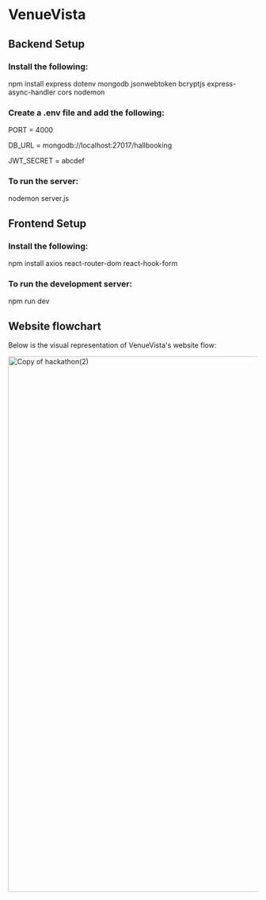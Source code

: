 # VenueVista
## Backend Setup
### Install the following:
npm install express dotenv mongodb jsonwebtoken bcryptjs express-async-handler cors nodemon

### Create a .env file and add the following:
PORT = 4000

DB_URL = mongodb://localhost:27017/hallbooking

JWT_SECRET = abcdef

### To run the server:
nodemon server.js 

## Frontend Setup
### Install the following:
npm install axios react-router-dom react-hook-form

### To run the development server:
npm run dev

## Website flowchart
Below is the visual representation of VenueVista's website flow:

<img width="1920" height="1080" alt="Copy of hackathon(2)" src="https://github.com/user-attachments/assets/bb3145b4-cac5-43e7-b6c2-f4990b7b78f5" />

